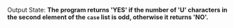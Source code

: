 Output State: **The program returns 'YES' if the number of 'U' characters in the second element of the `case` list is odd, otherwise it returns 'NO'.**